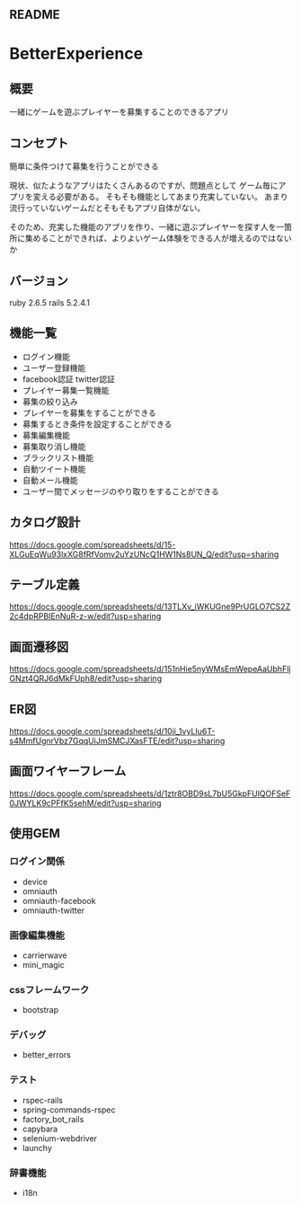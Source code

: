 
## README

# BetterExperience

## 概要

一緒にゲームを遊ぶプレイヤーを募集することのできるアプリ

## コンセプト

簡単に条件つけて募集を行うことができる

現状、似たようなアプリはたくさんあるのですが、問題点として
ゲーム毎にアプリを変える必要がある。
そもそも機能としてあまり充実していない。
あまり流行っていないゲームだとそもそもアプリ自体がない。

そのため、充実した機能のアプリを作り、一緒に遊ぶプレイヤーを探す人を一箇所に集めることができれば、よりよいゲーム体験をできる人が増えるのではないか

## バージョン

ruby 2.6.5
rails 5.2.4.1

## 機能一覧

* ログイン機能
* ユーザー登録機能
* facebook認証 twitter認証
* プレイヤー募集一覧機能
* 募集の絞り込み
* プレイヤーを募集をすることができる
* 募集するとき条件を設定することができる
* 募集編集機能
* 募集取り消し機能
* ブラックリスト機能
* 自動ツイート機能
* 自動メール機能
* ユーザー間でメッセージのやり取りをすることができる

## カタログ設計
https://docs.google.com/spreadsheets/d/15-XLGuEqWu93lxXG8fRfVomv2uYzUNcQ1HW1Ns8UN_Q/edit?usp=sharing

## テーブル定義
https://docs.google.com/spreadsheets/d/13TLXv_iWKUGne9PrUGLO7CS2Z2c4dpRPBIEnNuR-z-w/edit?usp=sharing

## 画面遷移図
https://docs.google.com/spreadsheets/d/151nHie5nyWMsEmWepeAaUbhFljGNzt4QRJ6dMkFUph8/edit?usp=sharing

## ER図
https://docs.google.com/spreadsheets/d/10ii_1vyLIu6T-s4MmfUgnrVbz7GqqUiJmSMCJXasFTE/edit?usp=sharing

## 画面ワイヤーフレーム
https://docs.google.com/spreadsheets/d/1ztr8OBD9sL7bU5GkpFUlQOFSeF0JWYLK9cPFfK5sehM/edit?usp=sharing

## 使用GEM
### ログイン関係
* device
* omniauth
* omniauth-facebook
* omniauth-twitter

### 画像編集機能
* carrierwave
* mini_magic

### cssフレームワーク
* bootstrap

### デバッグ
* better_errors

### テスト
* rspec-rails
* spring-commands-rspec
* factory_bot_rails
* capybara
* selenium-webdriver
* launchy

### 辞書機能
* i18n